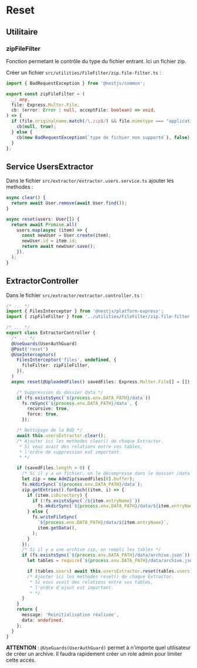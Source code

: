 # Reset

## Utilitaire

### zipFileFilter

Fonction permetant le contrôle du type du fichier entrant. Ici un fichier zip.

Créer un fichier ```src/utilities/FileFilter/zip.file-filter.ts``` :

```ts
import { BadRequestException } from '@nestjs/common';

export const zipFileFilter = (
  _: any,
  file: Express.Multer.File,
  cb: (error: Error | null, acceptFile: boolean) => void,
) => {
  if (file.originalname.match(/\.zip$/) && file.mimetype === "application/x-zip-compressed") {
    cb(null, true);
  } else {
    cb(new BadRequestException(`type de fichier non supporté`), false);
  }
};
```

## Service UsersExtractor

Dans le fichier ```src/extractor/extractor.users.service.ts``` ajouter les methodes :

```ts
async clear() {
  return await User.remove(await User.find());
}

async reset(users: User[]) {
  return await Promise.all(
    users.map(async (item) => {
      const newUser = User.create(item);
      newUser.id = item.id;
      return await newUser.save();
    }),
  );
}
```

## ExtractorController

Dans le fichier ```src/extractor/extractor.controller.ts``` :

```ts
/* ... */
import { FilesInterceptor } from '@nestjs/platform-express';
import { zipFileFilter } from '../utilities/FileFilter/zip.file-filter';

/* ... */
export class ExtractorController {
  /* ... */
  @UseGuards(UserAuthGuard)
  @Post('reset')
  @UseInterceptors(
    FilesInterceptor('files', undefined, {
      fileFilter: zipFileFilter,
    }),
  )
  async reset(@UploadedFiles() savedFiles: Express.Multer.File[] = []) {

    /* Suppression du dossier data */
    if (fs.existsSync(`${process.env.DATA_PATH}/data`))
      fs.rmSync(`${process.env.DATA_PATH}/data`, {
        recursive: true,
        force: true,
      });

    /* Nettoyage de la BdD */
    await this.usersExtractor.clear();
    /* Ajouter ici les methodes clear() de chaque Extractor.
     * Si vous avait des relations entre vos tables, 
     * l'ordre de suppression est important.  
     * */

    if (savedFiles.length > 0) {
      /* Si il y a un fichier, on le décompresse dans le dossier /data */
      let zip = new AdmZip(savedFiles[0].buffer);
      fs.mkdirSync(`${process.env.DATA_PATH}/data`);
      zip.getEntries().forEach((item, i) => {
        if (item.isDirectory) {
          if (!fs.existsSync(`/${item.entryName}`))
            fs.mkdirSync(`${process.env.DATA_PATH}/data/${item.entryName}`);
        } else {
          fs.writeFileSync(
            `${process.env.DATA_PATH}/data/${item.entryName}`,
            item.getData(),
          );
        }
      });
      /* Si il y a une archive zip, on rempli les tables */
      if (fs.existsSync(`${process.env.DATA_PATH}/data/archive.json`)) {
        let tables = require(`${process.env.DATA_PATH}/data/archive.json`);

        if (tables.users) await this.usersExtractor.reset(tables.users);
        /* Ajouter ici les methodes reset() de chaque Extractor.
         * Si vous avait des relations entre vos tables, 
         * l'ordre d'ajout est important.  
         * */
      }
    }
    return {
      message: 'Reinitialisation réalisée',
      data: undefined,
    };
  }
}

```
**ATTENTION** : ```@UseGuards(UserAuthGuard)``` permet à n'importe quel utilisateur de créer un archive. Il faudra rapidement créer un role admin pour limiter cette accés.


